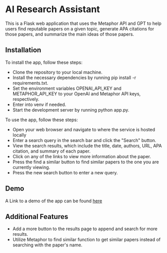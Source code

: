# AI Research Assistant

This is a Flask web application that uses the Metaphor API and GPT to help users find reputable papers on a given topic, generate APA citations for those papers, and summarize the main ideas of those papers.

## Installation

To install the app, follow these steps:

- Clone the repository to your local machine.
- Install the necessary dependencies by running pip install -r requirements.txt.
- Set the environment variables OPENAI_API_KEY and METAPHOR_API_KEY to your OpenAI and Metaphor API keys, respectively.
- Enter into venv if needed.
- Start the development server by running python app.py.

To use the app, follow these steps:

- Open your web browser and navigate to where the service is hosted locally 
- Enter a search query in the search bar and click the "Search" button.
- View the search results, which include the title, date, authors, URL, APA citation, and summary of each paper.
- Click on any of the links to view more information about the paper.
- Press the find a similar button to find similar papers to the one you are currently viewing.
- Press the new search button to enter a new query.

## Demo

A Link to a demo of the app can be found [here](https://www.loom.com/share/ee39a637f7bb4f3baa12f69f5a12af1f?sid=cebfd55f-e64d-473f-a571-e9a0fcfa0280)

## Additional Features

- Add a more button to the results page to append and search for more results.
- Utilize Metaphor to find similar function to get similar papers instead of searching with the paper's name.
